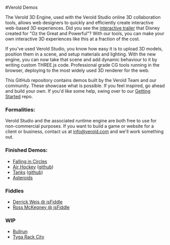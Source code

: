 #Verold Demos

The Verold 3D Engine, used with the Verold Studio online 3D collaboration tools, allows web designers to quickly and efficiently create interactive web-based 3D experiences. Did you see the [interactive trailer](http://findyourwaytooz.com) that Disney created for "Oz the Great and Powerful"? With our tools, you can make your own interactive 3D experiences like this at a fraction of the cost.

If you've used Verold Studio, you know how easy it is to upload 3D models, position them in a scene, and setup materials and lighting. With the new engine, you can now take that scene and add dynamic behaviour to it by writing custom THREE.js code. Professional grade CG tools running in the browser, deploying to the most widely used 3D renderer for the web.

This GitHub repository contains demos built by the Verold Team and our community. These showcase what is possible. If you feel inspired, go ahead and build your own. If you'd like some help, swing over to our [Getting Started](https://github.com/Verold/getting-started) repo.

### Formalities:

Verold Studio and the associated runtime engine are both free to use for non-commercial purposes. If you want to 
build a game or website for a client or business, contact us at info@verold.com and we'll work something out. 

### Finished Demos:

* [Falling in Circles](http://api.verold.com/demos/falling-in-circles)
* [Air Hockey](http://airhockey.verold.com) ([github](http://github.com/gentooist/verold-airhockey))
* [Tanks](http://tanks.verold.com) ([github](http://github.com/gentooist/tanks))
* [Asteroids](http://api.verold.com/demos/asteroids)

### Fiddles
* [Derrick Weis @ jsFiddle](http://jsfiddle.net/user/gentooist/fiddles/)
* [Ross McKegney @ jsFiddle](http://jsfiddle.net/user/rossmckegney/fiddles/)

### WIP

* [Bullrun](http://api.verold.com/demos/bullrun)
* [Tyga Rack City](http://api.verold.com/demos/car-demo)









